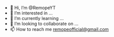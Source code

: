 - 👋 Hi, I’m @RemopeYT
- 👀 I’m interested in ...
- 🌱 I’m currently learning ...
- 💞️ I’m looking to collaborate on ...
- 📫 How to reach me remopeofficial@gmail.com

<!---
RemopeYT/RemopeYT is a ✨ special ✨ repository because its `README.md` (this file) appears on your GitHub profile.
You can click the Preview link to take a look at your changes.
--->

